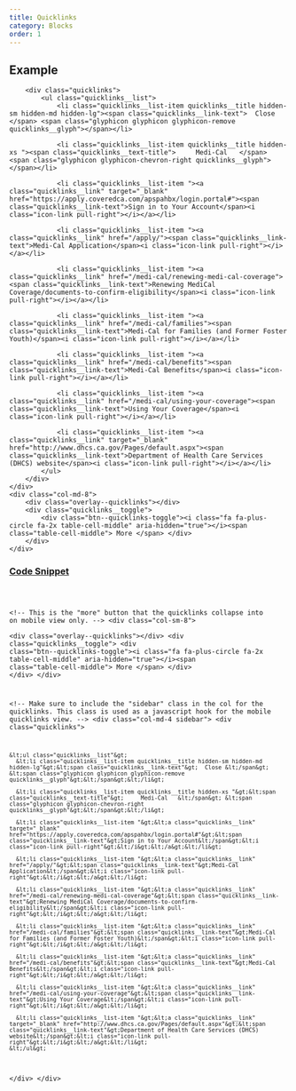 ```yaml
---
title: Quicklinks
category: Blocks
order: 1
---
```


## Example

<div class="row margin-top-65--desktop">
	<div class="col-md-4 sidebar">

		<div class="quicklinks">	
			<ul class="quicklinks__list">
				<li class="quicklinks__list-item quicklinks__title hidden-sm hidden-md hidden-lg"><span class="quicklinks__link-text">  Close </span> <span class="glyphicon glyphicon glyphicon-remove quicklinks__glyph"></span></li>

				<li class="quicklinks__list-item quicklinks__title hidden-xs "><span class="quicklinks__text-title">     Medi-Cal   </span> <span class="glyphicon glyphicon-chevron-right quicklinks__glyph"></span></li>

				<li class="quicklinks__list-item "><a class="quicklinks__link" target="_blank" href="https://apply.coveredca.com/apspahbx/login.portal#"><span class="quicklinks__link-text">Sign in to Your Account</span><i class="icon-link pull-right"></i></a></li>			 

				<li class="quicklinks__list-item "><a class="quicklinks__link" href="/apply/"><span class="quicklinks__link-text">Medi-Cal Application</span><i class="icon-link pull-right"></i></a></li>			 

				<li class="quicklinks__list-item "><a class="quicklinks__link" href="/medi-cal/renewing-medi-cal-coverage"><span class="quicklinks__link-text">Renewing MediCal Coverage/documents-to-confirm-eligibility</span><i class="icon-link pull-right"></i></a></li>			 

				<li class="quicklinks__list-item "><a class="quicklinks__link" href="/medi-cal/families"><span class="quicklinks__link-text">Medi-Cal for Families (and Former Foster Youth)</span><i class="icon-link pull-right"></i></a></li>			 

				<li class="quicklinks__list-item "><a class="quicklinks__link" href="/medi-cal/benefits"><span class="quicklinks__link-text">Medi-Cal Benefits</span><i class="icon-link pull-right"></i></a></li>			 

				<li class="quicklinks__list-item "><a class="quicklinks__link" href="/medi-cal/using-your-coverage"><span class="quicklinks__link-text">Using Your Coverage</span><i class="icon-link pull-right"></i></a></li>			 

				<li class="quicklinks__list-item "><a class="quicklinks__link" target="_blank" href="http://www.dhcs.ca.gov/Pages/default.aspx"><span class="quicklinks__link-text">Department of Health Care Services (DHCS) website</span><i class="icon-link pull-right"></i></a></li>	 
			</ul>
		</div>
	</div>
	<div class="col-md-8">
		<div class="overlay--quicklinks"></div>
		<div class="quicklinks__toggle">
			<div class="btn--quicklinks-toggle"><i class="fa fa-plus-circle fa-2x table-cell-middle" aria-hidden="true"></i><span class="table-cell-middle"> More </span> </div>
		</div> 
	</div>
</div>

<div class="expandable expandable--fa">
	<div class="expandable__trigger">
		<span class="fa fa-plus-circle expandable__glyph"> </span>
		<h3 class="expandable__heading"><a class="expandable__link" href="#" aria-expanded="false">Code Snippet</a></h3>
	</div>
	<div class="expandable__target">
		<pre style="width:100%;overflow: auto;">
			<code class="hljs xml">

&lt;!-- This is the "more" button that the quicklinks collapse into on mobile view only. --&gt;
&lt;div class="col-sm-8"&gt;  
  &lt;div class="overlay--quicklinks"&gt;&lt;/div&gt;
    &lt;div class="quicklinks__toggle"&gt;
      &lt;div class="btn--quicklinks-toggle"&gt;&lt;i class="fa fa-plus-circle fa-2x table-cell-middle" aria-hidden="true"&gt;&lt;/i&gt;&lt;span class="table-cell-middle"&gt; More &lt;/span&gt; &lt;/div&gt;
  &lt;/div&gt; 
&lt;/div&gt;

&lt;!-- Make sure to include the "sidebar" class in the col for the quicklinks. This class is used as a javascript hook for the mobile quicklinks view. --&gt;
&lt;div class="col-md-4 sidebar"&gt;
  &lt;div class="quicklinks"&gt;  

    &lt;ul class="quicklinks__list"&gt;
      &lt;li class="quicklinks__list-item quicklinks__title hidden-sm hidden-md hidden-lg"&gt;&lt;span class="quicklinks__link-text"&gt;  Close &lt;/span&gt; &lt;span class="glyphicon glyphicon glyphicon-remove quicklinks__glyph"&gt;&lt;/span&gt;&lt;/li&gt;

      &lt;li class="quicklinks__list-item quicklinks__title hidden-xs "&gt;&lt;span class="quicklinks__text-title"&gt;     Medi-Cal   &lt;/span&gt; &lt;span class="glyphicon glyphicon-chevron-right quicklinks__glyph"&gt;&lt;/span&gt;&lt;/li&gt;

      &lt;li class="quicklinks__list-item "&gt;&lt;a class="quicklinks__link" target="_blank" href="https://apply.coveredca.com/apspahbx/login.portal#"&gt;&lt;span class="quicklinks__link-text"&gt;Sign in to Your Account&lt;/span&gt;&lt;i class="icon-link pull-right"&gt;&lt;/i&gt;&lt;/a&gt;&lt;/li&gt;       

      &lt;li class="quicklinks__list-item "&gt;&lt;a class="quicklinks__link" href="/apply/"&gt;&lt;span class="quicklinks__link-text"&gt;Medi-Cal Application&lt;/span&gt;&lt;i class="icon-link pull-right"&gt;&lt;/i&gt;&lt;/a&gt;&lt;/li&gt;       

      &lt;li class="quicklinks__list-item "&gt;&lt;a class="quicklinks__link" href="/medi-cal/renewing-medi-cal-coverage"&gt;&lt;span class="quicklinks__link-text"&gt;Renewing MediCal Coverage/documents-to-confirm-eligibility&lt;/span&gt;&lt;i class="icon-link pull-right"&gt;&lt;/i&gt;&lt;/a&gt;&lt;/li&gt;       

      &lt;li class="quicklinks__list-item "&gt;&lt;a class="quicklinks__link" href="/medi-cal/families"&gt;&lt;span class="quicklinks__link-text"&gt;Medi-Cal for Families (and Former Foster Youth)&lt;/span&gt;&lt;i class="icon-link pull-right"&gt;&lt;/i&gt;&lt;/a&gt;&lt;/li&gt;       

      &lt;li class="quicklinks__list-item "&gt;&lt;a class="quicklinks__link" href="/medi-cal/benefits"&gt;&lt;span class="quicklinks__link-text"&gt;Medi-Cal Benefits&lt;/span&gt;&lt;i class="icon-link pull-right"&gt;&lt;/i&gt;&lt;/a&gt;&lt;/li&gt;       

      &lt;li class="quicklinks__list-item "&gt;&lt;a class="quicklinks__link" href="/medi-cal/using-your-coverage"&gt;&lt;span class="quicklinks__link-text"&gt;Using Your Coverage&lt;/span&gt;&lt;i class="icon-link pull-right"&gt;&lt;/i&gt;&lt;/a&gt;&lt;/li&gt;       

      &lt;li class="quicklinks__list-item "&gt;&lt;a class="quicklinks__link" target="_blank" href="http://www.dhcs.ca.gov/Pages/default.aspx"&gt;&lt;span class="quicklinks__link-text"&gt;Department of Health Care Services (DHCS) website&lt;/span&gt;&lt;i class="icon-link pull-right"&gt;&lt;/i&gt;&lt;/a&gt;&lt;/li&gt;   
    &lt;/ul&gt;

  &lt;/div&gt;
&lt;/div&gt;
			</code>
		</pre>
	</div>
</div>


